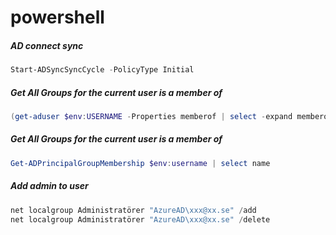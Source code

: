 # powershell
##### AD connect sync
```powershell
Start-ADSyncSyncCycle -PolicyType Initial
```
##### Get All Groups for the current user is a member of
```powershell
(get-aduser $env:USERNAME -Properties memberof | select -expand memberof | get-adgroup) | select Name,groupscope | sort name
```
##### Get All Groups for the current user is a member of
```powershell
Get-ADPrincipalGroupMembership $env:username | select name
```
##### Add admin to user
```powershell
net localgroup Administratörer "AzureAD\xxx@xx.se" /add
net localgroup Administratörer "AzureAD\xxx@xx.se" /delete
```

